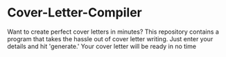 # Cover-Letter-Compiler
Want to create perfect cover letters in minutes? This repository contains a program that takes the hassle out of cover letter writing. Just enter your details and hit 'generate.' Your cover letter will be ready in no time

